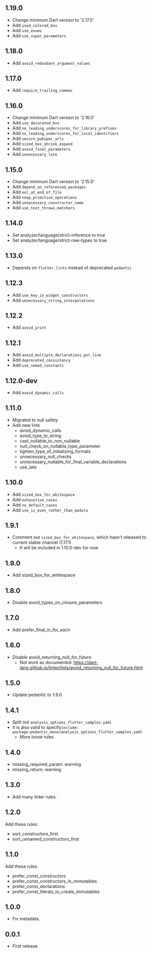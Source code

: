 ## 1.19.0

- Change minimum Dart version to '2.17.0'
- Add `used_colored_box`
- Add `use_enums`
- Add `use_super_parameters`

## 1.18.0

- Add `avoid_redundant_argument_values`
## 1.17.0

- Add `require_trailing_commas`

## 1.16.0

- Change minimum Dart version to '2.16.0'
- Add `use_decorated_box`
- Add `no_leading_underscores_for_library_prefixes`
- Add `no_leading_underscores_for_local_identifiers`
- Add `secure_pubspec_urls`
- Add `sized_box_shrink_expand`
- Add `avoid_final_parameters`
- Add `unnecessary_late`

## 1.15.0

- Change minimum Dart version to '2.15.0'
- Add `depend_on_referenced_packages`
- Add `eol_at_end_of_file`
- Add `noop_primitive_operations`
- Add `unnecessary_constructor_name`
- Add `use_test_throws_matchers`

## 1.14.0

- Set analyzer/language/strict-inference to true
- Set analyzer/language/strict-raw-types to true

## 1.13.0

- Depends on `flutter_lints` instead of deprecated `pedantic`

## 1.12.3

- Add `use_key_in_widget_constructors`
- Add `unnecessary_string_interpolations`

## 1.12.2

- Add `avoid_print`

## 1.12.1

- Add `avoid_multiple_declarations_per_line`
- Add `deprecated_consistency`
- Add `use_named_constants`

## 1.12.0-dev

- Add `avoid_dynamic_calls`

## 1.11.0

- Migrated to null safety
- Add new lints
  - avoid_dynamic_calls
  - avoid_type_to_string
  - cast_nullable_to_non_nullable
  - null_check_on_nullable_type_parameter
  - tighten_type_of_initializing_formals
  - unnecessary_null_checks
  - unnecessary_nullable_for_final_variable_declarations
  - use_late

## 1.10.0

- Add `sized_box_for_whitespace`
- Add `exhaustive_cases`
- Add `no_default_cases`
- Add `use_is_even_rather_than_modulo`

## 1.9.1

- Comment out `sized_box_for_whitespace`, which hasn't released to current stable channel (1.17.1)
  - It will be included in 1.10.0-dev for now

## 1.9.0

- Add sized_box_for_whitespace

## 1.8.0

- Disable avoid_types_on_closure_parameters

## 1.7.0

- Add prefer_final_in_for_each

## 1.6.0

- Disable avoid_returning_null_for_future
  - Not work as documented: https://dart-lang.github.io/linter/lints/avoid_returning_null_for_future.html

## 1.5.0

- Update pedantic to 1.9.0

## 1.4.1

- Split out `analysis_options_flutter_samples.yaml`
- It is also valid to specify`include: package:pedantic_mono/analysis_options_flutter_samples.yaml`
  - More loose rules

## 1.4.0

- missing_required_param: warning
- missing_return: warning

## 1.3.0

- Add many linter rules.

## 1.2.0

Add these rules.

- sort_constructors_first
- sort_unnamed_constructors_first

## 1.1.0

Add these rules.

- prefer_const_constructors
- prefer_const_constructors_in_immutables
- prefer_const_declarations
- prefer_const_literals_to_create_immutables

## 1.0.0

- Fix metadata.

## 0.0.1

- First release.
